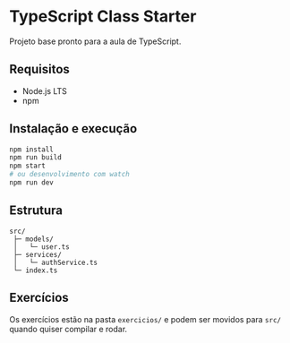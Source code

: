 # TypeScript Class Starter

Projeto base pronto para a aula de TypeScript.

## Requisitos
- Node.js LTS
- npm

## Instalação e execução
```bash
npm install
npm run build
npm start
# ou desenvolvimento com watch
npm run dev
```

## Estrutura
```
src/
 ├─ models/
 │   └─ user.ts
 ├─ services/
 │   └─ authService.ts
 └─ index.ts
```

## Exercícios
Os exercícios estão na pasta `exercicios/` e podem ser movidos para `src/` quando quiser compilar e rodar.
